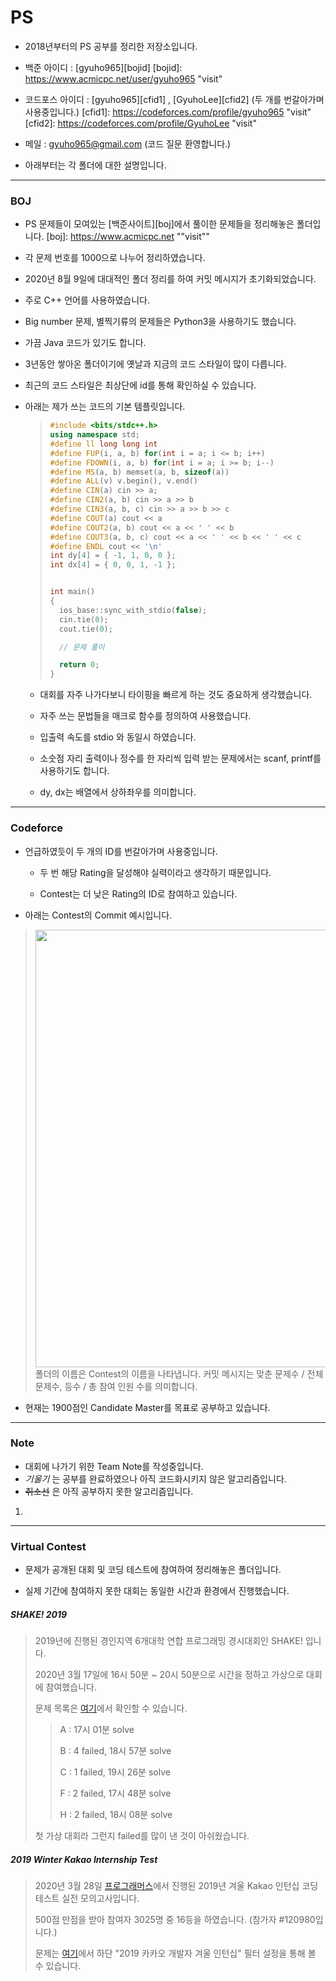 # PS

  * 2018년부터의 PS 공부를 정리한 저장소입니다.
  
  * 백준 아이디 : [gyuho965][bojid]
[bojid]: https://www.acmicpc.net/user/gyuho965 "visit"

  * 코드포스 아이디 : [gyuho965][cfid1] , [GyuhoLee][cfid2] (두 개를 번갈아가며 사용중입니다.)
[cfid1]: https://codeforces.com/profile/gyuho965 "visit"
[cfid2]: https://codeforces.com/profile/GyuhoLee "visit"

  * 메일 : <gyuho965@gmail.com>  (코드 질문 환영합니다.)
  * 아래부터는 각 폴더에 대한 설명입니다.
  
  
  
  
  
  
  
  
  
  
  
  
  
  
  
--------







### BOJ

 * PS 문제들이 모여있는 [백준사이트][boj]에서 풀이한 문제들을 정리해놓은 폴더입니다. 
[boj]: https://www.acmicpc.net	""visit""

 * 각 문제 번호를 1000으로 나누어 정리하였습니다.

 * 2020년 8월 9일에 대대적인 폴더 정리를 하여 커밋 메시지가 초기화되었습니다.

 * 주로 C++ 언어를 사용하였습니다.

 * Big number 문제, 별찍기류의 문제들은 Python3을 사용하기도 했습니다.

 * 가끔 Java 코드가 있기도 합니다.

 * 3년동안 쌓아온 폴더이기에 옛날과 지금의 코드 스타일이 많이 다릅니다.

 * 최근의 코드 스타일은 최상단에 id를 통해 확인하실 수 있습니다. 

 * 아래는 제가 쓰는 코드의 기본 템플릿입니다.

   >  ```c++
   >  #include <bits/stdc++.h>
   >  using namespace std;
   >  #define ll long long int
   >  #define FUP(i, a, b) for(int i = a; i <= b; i++)
   >  #define FDOWN(i, a, b) for(int i = a; i >= b; i--)
   >  #define MS(a, b) memset(a, b, sizeof(a))
   >  #define ALL(v) v.begin(), v.end()
   >  #define CIN(a) cin >> a;
   >  #define CIN2(a, b) cin >> a >> b
   >  #define CIN3(a, b, c) cin >> a >> b >> c
   >  #define COUT(a) cout << a
   >  #define COUT2(a, b) cout << a << ' ' << b
   >  #define COUT3(a, b, c) cout << a << ' ' << b << ' ' << c
   >  #define ENDL cout << '\n'
   >  int dy[4] = { -1, 1, 0, 0 };
   >  int dx[4] = { 0, 0, 1, -1 };
   >  
   >  
   >  int main()
   >  {
   >  	ios_base::sync_with_stdio(false);
   >  	cin.tie(0);
   >  	cout.tie(0);
   >  
   >  	// 문제 풀이   
   >  
   >  	return 0;
   >  }
   >  ```

   * 대회를 자주 나가다보니 타이핑을 빠르게 하는 것도 중요하게 생각했습니다.
   
   * 자주 쓰는 문법들을 매크로 함수를 정의하여 사용했습니다.
   
   * 입출력 속도를 stdio 와 동일시 하였습니다.
   
   * 소숫점 자리 출력이나 정수를 한 자리씩 입력 받는 문제에서는 scanf, printf를 사용하기도 합니다.
   
   * dy, dx는 배열에서 상하좌우를 의미합니다.















---------------------







### Codeforce

* 언급하였듯이 두 개의 ID를 번갈아가며 사용중입니다.

  * 두 번 해당 Rating을 달성해야 실력이라고 생각하기 때문입니다.
  
  * Contest는 더 낮은 Rating의 ID로 참여하고 있습니다.
  
* 아래는 Contest의 Commit 예시입니다.

>  <img src="https://user-images.githubusercontent.com/12527673/89731797-ce4e5600-da84-11ea-92e7-0fd5a1cef1a9.png" width="700px" align="left">
>
>  폴더의 이름은 Contest의 이름을 나타냅니다.
>  커밋 메시지는 맞춘 문제수 / 전체 문제수, 등수 / 총 참여 인원 수를 의미합니다.

* 현재는 1900점인 Candidate Master를 목표로 공부하고 있습니다.















--------------------







### Note


* 대회에 나가기 위한 Team Note를 작성중입니다.
* *기울기* 는 공부를 완료하였으나 아직 코드화시키지 않은 알고리즘입니다.
* ~~취소선~~ 은 아직 공부하지 못한 알고리즘입니다.

  

1. 

  

  

  







-------------------------







### Virtual Contest

* 문제가 공개된 대회 및 코딩 테스트에 참여하여 정리해놓은 폴더입니다.

* 실제 기간에 참여하지 못한 대회는 동일한 시간과 환경에서 진행했습니다.





##### SHAKE! 2019

>2019년에 진행된  경인지역 6개대학 연합 프로그래밍 경시대회인 SHAKE! 입니다.
>
>2020년 3월 17일에 16시 50분 ~ 20시 50분으로 시간을 정하고 가상으로 대회에 참여했습니다.
>
>문제 목록은 [여기][shake2019]에서 확인할 수 있습니다.
>
>[shake2019]: https://www.acmicpc.net/category/detail/2041 "visit"
>
>> A  : 17시 01분 solve
>>
>> B :  4 failed, 18시 57분 solve
>>
>> C : 1 failed, 19시 26분 solve
>>
>> F : 2 failed, 17시 48분 solve
>>
>> H : 2 failed, 18시 08분 solve
>
>첫 가상 대회라 그런지 failed를 많이 낸 것이 아쉬웠습니다.





#####  2019 Winter Kakao Internship Test

> 2020년 3월 28일 [프로그래머스][2019kakao]에서 진행된 2019년 겨울 Kakao 인턴십 코딩 테스트 실전 모의고사입니다.
>
> [2019kakao]: https://programmers.co.kr/competitions/145/kakao-internship-test "visit"
>
> 500점 만점을 받아 참여자 3025명 중 16등을 하였습니다. (참가자 \#120980입니다.)
>
> 문제는 [여기][kakao_2019_problem]에서 하단 "2019 카카오 개발자 겨울 인턴십" 필터 설정을 통해 볼 수 있습니다.
>
> [kakao_2019_problem]: https://programmers.co.kr/learn/challenges?tab=all_challenges "visit"

  

   

